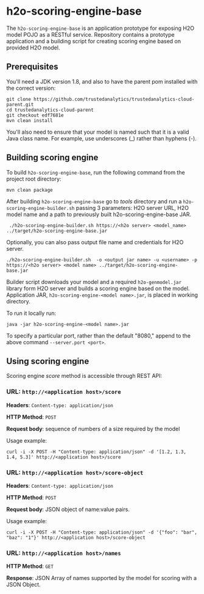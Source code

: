 # h2o-scoring-engine-base
The `h2o-scoring-engine-base` is an application prototype for exposing H2O model POJO as a RESTful service.
Repository contains a prototype application and a building script for creating scoring engine based on provided H2O model.

## Prerequisites
You'll need a JDK version 1.8, and also to have the parent pom installed with the correct version:
```
git clone https://github.com/trustedanalytics/trustedanalytics-cloud-parent.git
cd trustedanalytics-cloud-parent
git checkout edf7681e
mvn clean install
```
You'll also need to ensure that your model is named such that it is a valid
Java class name. For example, use underscores (_) rather than hyphens (-).

## Building scoring engine
To build `h2o-scoring-engine-base`, run the following command from the project root directory:
```
mvn clean package
```
After building `h2o-scoring-engine-base` go to *tools* directory and run a `h2o-scoring-engine-builder.sh` passing 3 parameters: H2O server URL, H2O model name and a path to previously built h2o-scoring-engine-base JAR.
```
 ./h2o-scoring-engine-builder.sh https://<h2o server> <model_name> ../target/h2o-scoring-engine-base.jar
```
Optionally, you can also pass output file name and credentials for H2O server.
```
./h2o-scoring-engine-builder.sh  -o <output jar name> -u <username> -p https://<h2o server> <model name> ../target/h2o-scoring-engine-base.jar
```
Builder script downloads your model and a required `h2o-genmodel.jar` library form H2O server and builds a scoring engine based on the model.
Application JAR, `h2o-scoring-engine-<model name>.jar`, is placed in working directory.

To run it locally run:
```
java -jar h2o-scoring-engine-<model name>.jar
```

To specify a particular port, rather than the default "8080," append to the above command `--server.port <port>`.

## Using scoring engine
Scoring engine *score* method is accessible through REST API:

### **URL**: `http://<application host>/score`

**Headers**: `Content-type: application/json`

**HTTP Method**: `POST`

**Request body**: sequence of numbers of a size required by the model

Usage example:
```
curl -i -X POST -H "Content-type: application/json" -d '[1.2, 1.3, 1.4, 5.3]' http://<application host>/score
```

### **URL**: `http://<application host>/score-object`

**Headers**: `Content-type: application/json`

**HTTP Method**: `POST`

**Request body**: JSON object of name:value pairs.

Usage example:
```
curl -i -X POST -H "Content-type: application/json" -d '{"foo": "bar", "baz": "1"}' http://<application host>/score-object
```

### **URL**: `http://<application host>/names`

**HTTP Method**: `GET`

**Response**: JSON Array of names supported by the model for scoring with a JSON Object.
